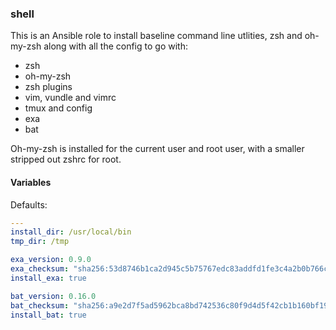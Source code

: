 ### shell

This is an Ansible role to install baseline command line utlities, zsh and oh-my-zsh along with all the config to go with:

- zsh
- oh-my-zsh
- zsh plugins
- vim, vundle and vimrc
- tmux and config
- exa
- bat

Oh-my-zsh is installed for the current user and root user, with a smaller stripped out zshrc for root.

#### Variables

Defaults:

```yaml
---
install_dir: /usr/local/bin
tmp_dir: /tmp

exa_version: 0.9.0
exa_checksum: "sha256:53d8746b1ca2d945c5b75767edc83addfd1fe3c4a2b0b766c07172473330a50b"
install_exa: true

bat_version: 0.16.0
bat_checksum: "sha256:a9e2d7f5ad5962bca8bd742536c80f9d4d5f42cb1b160bf19671907c3507ab1e"
install_bat: true
```
